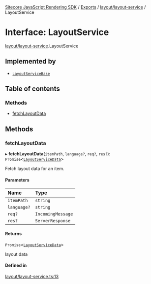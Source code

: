 [Sitecore JavaScript Rendering SDK](../README.md) / [Exports](../modules.md) / [layout/layout-service](../modules/layout_layout_service.md) / LayoutService

# Interface: LayoutService

[layout/layout-service](../modules/layout_layout_service.md).LayoutService

## Implemented by

- [`LayoutServiceBase`](../classes/layout_layout_service.LayoutServiceBase.md)

## Table of contents

### Methods

- [fetchLayoutData](layout_layout_service.LayoutService.md#fetchlayoutdata)

## Methods

### fetchLayoutData

▸ **fetchLayoutData**(`itemPath`, `language?`, `req?`, `res?`): `Promise`<[`LayoutServiceData`](layout_models.LayoutServiceData.md)\>

Fetch layout data for an item.

#### Parameters

| Name | Type |
| :------ | :------ |
| `itemPath` | `string` |
| `language?` | `string` |
| `req?` | `IncomingMessage` |
| `res?` | `ServerResponse` |

#### Returns

`Promise`<[`LayoutServiceData`](layout_models.LayoutServiceData.md)\>

layout data

#### Defined in

[layout/layout-service.ts:13](https://github.com/Sitecore/jss/blob/bd756fd2/packages/sitecore-jss/src/layout/layout-service.ts#L13)
